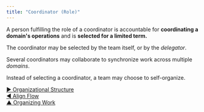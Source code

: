 ```yaml
---
title: "Coordinator (Role)"
---
```



A person fulfilling the role of a coordinator is accountable for **coordinating a domain's operations** and is **selected for a limited term.**

The coordinator may be selected by the team itself, or by the <dfn data-info="Delegator: An individual or group delegating a domain to other(s) to be accountable for.">delegator</dfn>.

Several coordinators may collaborate to synchronize work across multiple <dfn data-info="Domain: A distinct area of influence, activity and decision making within an organization.">domains</dfn>.

Instead of selecting a coordinator, a team may choose to self-organize.

[&#9654; Organizational Structure](organizational-structure.html)<br/>[&#9664; Align Flow](align-flow.html)<br/>[&#9650; Organizing Work](organizing-work.html)

